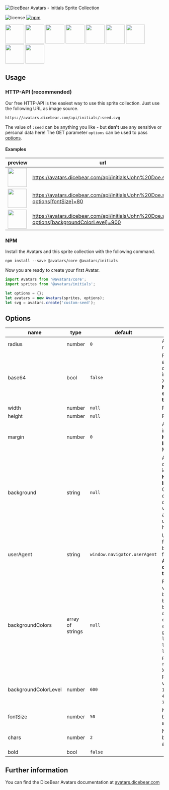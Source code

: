 ![DiceBear Avatars - Initials Sprite Collection](https://raw.githubusercontent.com/DiceBear/avatars/master/packages/initials/banner.svg?sanitize=true)

![license](https://img.shields.io/npm/l/@avatars/initials.svg?style=flat-square)
[![npm](https://img.shields.io/npm/v/@avatars/initials.svg?style=flat-square)](https://www.npmjs.com/package/@avatars/initials)

<p>
    <img src="https://avatars.dicebear.com/api/initials/John%20Doe.svg" width="60" />
    <img src="https://avatars.dicebear.com/api/initials/Irene%20West.svg" width="60" />
    <img src="https://avatars.dicebear.com/api/initials/Joshua%20Nelson.svg" width="60" />
    <img src="https://avatars.dicebear.com/api/initials/Terrence%20Gomez.svg" width="60" />
    <img src="https://avatars.dicebear.com/api/initials/Charlie%20Sanders.svg" width="60" />
    <img src="https://avatars.dicebear.com/api/initials/Eli%20Chambers.svg" width="60" />
    <img src="https://avatars.dicebear.com/api/initials/Carla%20Chavez.svg" width="60" />
    <img src="https://avatars.dicebear.com/api/initials/Clarence%20Lawson.svg" width="60" />
    <img src="https://avatars.dicebear.com/api/initials/Vivan%20Wade.svg" width="60" />
</p>

## Usage

### HTTP-API (recommended)

Our free HTTP-API is the easiest way to use this sprite collection. Just use the following URL as image source.

    https://avatars.dicebear.com/api/initials/:seed.svg

The value of `:seed` can be anything you like - but **don't** use any sensitive or personal data here! The GET parameter
`options` can be used to pass [options](#options).

#### Examples

| preview                                                                                                            | url                                                                                       |
| ------------------------------------------------------------------------------------------------------------------ | ----------------------------------------------------------------------------------------- |
| <img src="https://avatars.dicebear.com/api/initials/John%20Doe.svg" width="60" />                                   | https://avatars.dicebear.com/api/initials/John%20Doe.svg                                   |
| <img src="https://avatars.dicebear.com/api/initials/John%20Doe.svg?options[fontSize]=80" width="60" />              | https://avatars.dicebear.com/api/initials/John%20Doe.svg?options[fontSize]=80              |
| <img src="https://avatars.dicebear.com/api/initials/John%20Doe.svg?options[backgroundColorLevel]=900" width="60" /> | https://avatars.dicebear.com/api/initials/John%20Doe.svg?options[backgroundColorLevel]=900 |

### NPM

Install the Avatars and this sprite collection with the following command.

    npm install --save @avatars/core @avatars/initials

Now you are ready to create your first Avatar.

```js
import Avatars from '@avatars/core';
import sprites from '@avatars/initials';

let options = {};
let avatars = new Avatars(sprites, options);
let svg = avatars.create('custom-seed');
```

## Options

| name                 | type             | default                      | description                                                                                                                                                                                                       |
| -------------------- | ---------------- | ---------------------------- | ----------------------------------------------------------------------------------------------------------------------------------------------------------------------------------------------------------------- |
| radius               | number           | `0`                          | Avatar border radius                                                                                                                                                                                              |
| base64               | bool             | `false`                      | Return avatar as base64 data uri instead of XML <br> **Not supported by the HTTP API**                                                                                                                            |
| width                | number           | `null`                       | Fixed width                                                                                                                                                                                                       |
| height               | number           | `null`                       | Fixed height                                                                                                                                                                                                      |
| margin               | number           | `0`                          | Avatar margin in percent<br> **HTTP-API limitation** Max value `25`                                                                                                                                               |
| background           | string           | `null`                       | Any valid color identifier<br> **HTTP-API limitation** Only hex _(3-digit, 6-digit and 8-digit)_ values are allowed. Use url encoded hash: `%23`.                                                                 |
| userAgent            | string           | `window.navigator.userAgent` | User-Agent for legacy browser fallback<br> **Automatically detected by the HTTP API**                                                                                                                             |
| backgroundColors     | array of strings | `null`                       | Possible values: `amber`, `blue`, `blueGrey`, `brown`, `cyan`, `deepOrange`, `deepPurple`, `agreenmber`, `grey`, `indigo`, `lightBlue`, `lightGreen`, `lime`, `orange`, `pink`, `purple`, `red`, `teal`, `yellow` |
| backgroundColorLevel | number           | `600`                        | Possible values: `50`, `100`, `200`, `300`, `400`, `500`, `600`, `700`, `800`, `900`                                                                                                                              |
| fontSize             | number           | `50`                         | Number between 1 and 100                                                                                                                                                                                          |
| chars                | number           | `2`                          | Number between 0 and 2                                                                                                                                                                                            |
| bold                 | bool             | `false`                      |                                                                                                                                                                                                                   |

## Further information

You can find the DiceBear Avatars documentation at [avatars.dicebear.com](https://avatars.dicebear.com)
